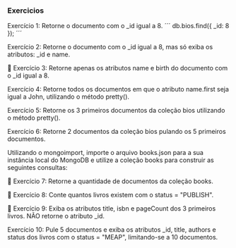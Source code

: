 ### Exercicios

Exercício 1: Retorne o documento com o _id igual a 8.
´´´
db.bios.find({ _id: 8 });
´´´

Exercício 2: Retorne o documento com o _id igual a 8, mas só exiba os atributos: _id e name.

🚀 Exercício 3: Retorne apenas os atributos name e birth do documento com o _id igual a 8.

Exercício 4: Retorne todos os documentos em que o atributo name.first seja igual a John, utilizando o método pretty().

Exercício 5: Retorne os 3 primeiros documentos da coleção bios utilizando o método pretty().

Exercício 6: Retorne 2 documentos da coleção bios pulando os 5 primeiros documentos.

Utilizando o mongoimport, importe o arquivo books.json para a sua instância local do MongoDB e utilize a coleção books para construir as seguintes consultas:

🚀 Exercício 7: Retorne a quantidade de documentos da coleção books.

🚀 Exercício 8: Conte quantos livros existem com o status = "PUBLISH".

🚀 Exercício 9: Exiba os atributos title, isbn e pageCount dos 3 primeiros livros. NÃO retorne o atributo _id.

Exercício 10: Pule 5 documentos e exiba os atributos _id, title, authors e status dos livros com o status = "MEAP", limitando-se a 10 documentos.